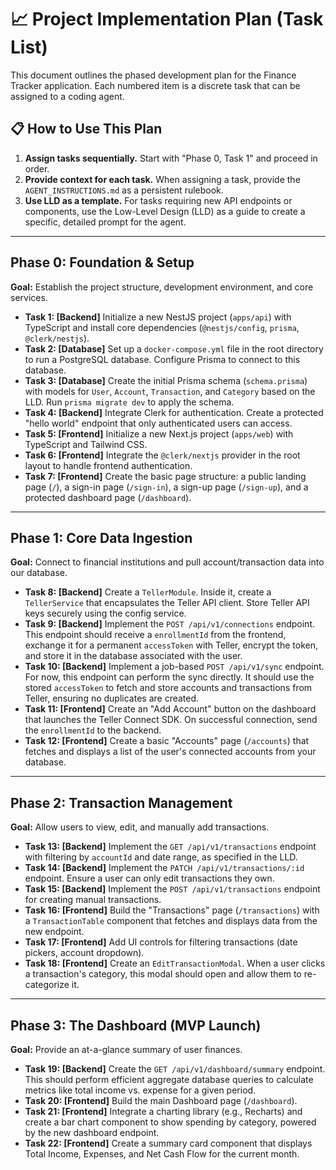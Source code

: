 # 📈 Project Implementation Plan (Task List)

This document outlines the phased development plan for the Finance Tracker application. Each numbered item is a discrete task that can be assigned to a coding agent.

## 📋 How to Use This Plan

1.  **Assign tasks sequentially.** Start with "Phase 0, Task 1" and proceed in order.
2.  **Provide context for each task.** When assigning a task, provide the `AGENT_INSTRUCTIONS.md` as a persistent rulebook.
3.  **Use LLD as a template.** For tasks requiring new API endpoints or components, use the Low-Level Design (LLD) as a guide to create a specific, detailed prompt for the agent.

---

## Phase 0: Foundation & Setup

**Goal:** Establish the project structure, development environment, and core services.

* **Task 1: [Backend]** Initialize a new NestJS project (`apps/api`) with TypeScript and install core dependencies (`@nestjs/config`, `prisma`, `@clerk/nestjs`).
* **Task 2: [Database]** Set up a `docker-compose.yml` file in the root directory to run a PostgreSQL database. Configure Prisma to connect to this database.
* **Task 3: [Database]** Create the initial Prisma schema (`schema.prisma`) with models for `User`, `Account`, `Transaction`, and `Category` based on the LLD. Run `prisma migrate dev` to apply the schema.
* **Task 4: [Backend]** Integrate Clerk for authentication. Create a protected "hello world" endpoint that only authenticated users can access.
* **Task 5: [Frontend]** Initialize a new Next.js project (`apps/web`) with TypeScript and Tailwind CSS.
* **Task 6: [Frontend]** Integrate the `@clerk/nextjs` provider in the root layout to handle frontend authentication.
* **Task 7: [Frontend]** Create the basic page structure: a public landing page (`/`), a sign-in page (`/sign-in`), a sign-up page (`/sign-up`), and a protected dashboard page (`/dashboard`).

---

## Phase 1: Core Data Ingestion

**Goal:** Connect to financial institutions and pull account/transaction data into our database.

* **Task 8: [Backend]** Create a `TellerModule`. Inside it, create a `TellerService` that encapsulates the Teller API client. Store Teller API keys securely using the config service.
* **Task 9: [Backend]** Implement the `POST /api/v1/connections` endpoint. This endpoint should receive a `enrollmentId` from the frontend, exchange it for a permanent `accessToken` with Teller, encrypt the token, and store it in the database associated with the user.
* **Task 10: [Backend]** Implement a job-based `POST /api/v1/sync` endpoint. For now, this endpoint can perform the sync directly. It should use the stored `accessToken` to fetch and store accounts and transactions from Teller, ensuring no duplicates are created.
* **Task 11: [Frontend]** Create an "Add Account" button on the dashboard that launches the Teller Connect SDK. On successful connection, send the `enrollmentId` to the backend.
* **Task 12: [Frontend]** Create a basic "Accounts" page (`/accounts`) that fetches and displays a list of the user's connected accounts from your database.

---

## Phase 2: Transaction Management

**Goal:** Allow users to view, edit, and manually add transactions.

* **Task 13: [Backend]** Implement the `GET /api/v1/transactions` endpoint with filtering by `accountId` and date range, as specified in the LLD.
* **Task 14: [Backend]** Implement the `PATCH /api/v1/transactions/:id` endpoint. Ensure a user can only edit transactions they own.
* **Task 15: [Backend]** Implement the `POST /api/v1/transactions` endpoint for creating manual transactions.
* **Task 16: [Frontend]** Build the "Transactions" page (`/transactions`) with a `TransactionTable` component that fetches and displays data from the new endpoint.
* **Task 17: [Frontend]** Add UI controls for filtering transactions (date pickers, account dropdown).
* **Task 18: [Frontend]** Create an `EditTransactionModal`. When a user clicks a transaction's category, this modal should open and allow them to re-categorize it.

---

## Phase 3: The Dashboard (MVP Launch)

**Goal:** Provide an at-a-glance summary of user finances.

* **Task 19: [Backend]** Create the `GET /api/v1/dashboard/summary` endpoint. This should perform efficient aggregate database queries to calculate metrics like total income vs. expense for a given period.
* **Task 20: [Frontend]** Build the main Dashboard page (`/dashboard`).
* **Task 21: [Frontend]** Integrate a charting library (e.g., Recharts) and create a bar chart component to show spending by category, powered by the new dashboard endpoint.
* **Task 22: [Frontend]** Create a summary card component that displays Total Income, Expenses, and Net Cash Flow for the current month.
